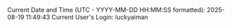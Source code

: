 Current Date and Time (UTC - YYYY-MM-DD HH:MM:SS formatted): 2025-08-19 11:49:43
Current User's Login: luckyaiman
